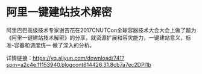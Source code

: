 # 阿里一键建站技术解密

阿里巴巴高级技术专家谢吉花在2017CNUTCon全球容器技术大会大会上做了题为《阿里一键建站技术解密》的分享，就资源扩展和容灾能力，一键建站意义，标准-容器和调度统一 做了深入的分析。

详情链接：https://yq.aliyun.com/download/741?spm=a2c4e.11153940.blogcont614426.31.8cb7a7ec2DPl1b
